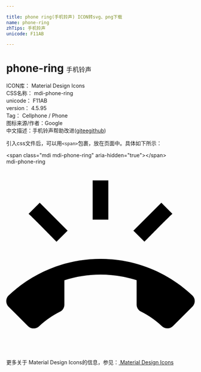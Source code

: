 ```yaml
---

title: phone ring(手机铃声) ICON转svg、png下载
name: phone-ring
zhTips: 手机铃声
unicode: F11AB

---
```


# phone-ring  <small style="font-size: 60%;font-weight: 100">手机铃声</small>


<div class="detail-page">
<p>
<span>
ICON库：
<span class="badge-secondary badge">Material Design Icons</span> 
</span>
<br/>
<span>
CSS名称：
<span class="badge-secondary badge">mdi-phone-ring</span> 
</span>
<br/>
<span>
unicode：
<span class="badge-secondary badge">F11AB</span> 
</span>
<br/>
<span>
version：
<span class="badge-secondary badge">4.5.95</span> 
</span>
<br/>
<span>Tag：
<span class="badge-light badge">Cellphone / Phone</span>
</span>
<br/>
<span>图标来源/作者：<span class="badge-light badge">Google</span></span> 
<br/>
<span class="zh-detail">中文描述：<span class="badge-primary badge">手机铃声</span><span class="help-link"><span>帮助改进</span>(<a href="https://gitee.com/liuwave/icon-helper/edit/master/json/material/phone-ring.json" target="_blank" rel="noopener noreferrer">gitee</a><a href="https://github.com/liuwave/icon-helper/edit/master/json/material/phone-ring.json" target="_blank" rel="noopener noreferrer">github</a></span>)</span><br/>
</p>
</div>
<div class="alert alert-dark">
  <i class="mdi mdi-phone-ring mdi-48px"></i>
  <i class="mdi mdi-phone-ring mdi-36px"></i>
  <i class="mdi mdi-phone-ring mdi-24px"></i>
  <i class="mdi mdi-phone-ring mdi-18px"></i>
</div>
<div>
  <p>引入css文件后，可以用<code>&lt;span&gt;</code>包裹，放在页面中。具体如下所示：    
  </p>
  <div class="alert alert-primary" style="font-size: 14px">
    &lt;span class="mdi mdi-phone-ring" aria-hidden="true"&gt;&lt;/span&gt;
    <copy-btn content='<span class="mdi mdi-phone-ring" aria-hidden="true"></span>'></copy-btn>
  </div>
  <div class="alert alert-secondary">
    <i class="mdi mdi-phone-ring"
    style="font-size: 24px"
    aria-hidden="true"></i> mdi-phone-ring
    <copy-btn content="mdi-phone-ring" btn-title="复制图标名称"></copy-btn>
  </div>
</div>
<div id="svg" class="svg-wrap">
<svg xmlns="http://www.w3.org/2000/svg" viewBox="0 0 24 24"><path d="M23.71 16.67C20.66 13.78 16.54 12 12 12S3.34 13.78.29 16.67c-.18.18-.29.43-.29.71 0 .28.11.53.29.71l2.48 2.48c.18.18.43.29.71.29.27 0 .52-.11.7-.28.79-.74 1.69-1.36 2.66-1.85.33-.16.56-.5.56-.9v-3.1c1.45-.48 3-.73 4.6-.73s3.15.25 4.6.72v3.1c0 .39.23.74.56.9.98.49 1.87 1.12 2.66 1.85.18.18.43.28.7.28.28 0 .53-.11.71-.29l2.48-2.48c.18-.18.29-.43.29-.71a.99.99 0 0 0-.29-.7zM21.16 6.26l-1.41-1.41-3.56 3.55 1.41 1.41s3.45-3.52 3.56-3.55zM13 2h-2v5h2V2zM6.4 9.81L7.81 8.4 4.26 4.84 2.84 6.26c.11.03 3.56 3.55 3.56 3.55z" /></svg>
</div>
<detail full-name='mdi-phone-ring'></detail>
    
<div><p>更多关于 Material Design Icons的信息，参见：<a target="_blank" href="https://iconhelper.cn/material.html"> Material Design Icons</a>
</p></div>
